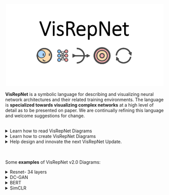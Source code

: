 <p align="center">
  <img src="https://github.com/joshclancy/VisRepNet/blob/main/extra/logo2.png"
	title="VisRepNet" width="500"/>
</p>

**VisRepNet** is a symbolic language for describing and visualizing neural network architectures and their related training environments. The language is **specialized towards visualizing complex networks** at a high level of detail as to be presented on paper. We are continually refining this language and welcome suggestions for change. 
<br/>
<br/>
<details><summary>Learn how to read VisRepNet Diagrams</summary>


<h2> The Symbols within VisRepNet</h2>
VisRepNet aims to describe <b>all</b> neural networks and accurately visualize the differences between them. In striving towards this goal, we have created systems of visualization to represent as many niche cases as possible. This has resulted in <b>general representational systems</b>, but perhaps not obvious ones.  
<h3> Convolutions </h3>
A good example of this, is how VisRepNet represents a <b>convolutional layer</b>:</br></br>
<p align="center">
  <img src="https://github.com/joshclancy/VisRepNet/blob/main/png_readme/convolutions.png"
	title="Convolutions"  width="800"/>
</p>
This may seem to be overly complicated. However, this representational system allows us to represent various niche types of convolutions as well. For example, below we show: </br></br>
1. A <b>dilated</b> convolution </br>
2. A custom convolution found in <b>Axial Attention.</b> </br>
3. A convolution that allows for <b>parallel processing along the group dimension.</b> </br>
4. A <b>temporal</b> convolution. </br></br>

<p align="center">
  <img src="https://github.com/joshclancy/VisRepNet/blob/main/png_readme/convExamples.png"
	title="ConvolutionExamples"  width="1000"/>
</p>

<h3> Tensors </h3>

We employ another system of representation to visually describe a wide range of tensors. Simple tensors are represented simply and intuitively. However, we also provide a method of representing more complex tensors. This is done via a combinatorial system as shown below.

<p align="center">
  <img src="https://github.com/joshclancy/VisRepNet/blob/main/png_readme/tensorSymbolExplain.png"
	title="TensorSymbolExplain" width="1000"/>
</p>
<p align="center">
  <img src="https://github.com/joshclancy/VisRepNet/blob/main/png_readme/tensorcombotable.png"
	title="TensorComboTable" width="1000"/>
</p>

<h3> Other Neural Layers </h3>
Having a good system to represent and visualize tensors allows us to use those tensors to provide <b>context</b> to neural layers. 

<p align="center">
  <img src="https://github.com/joshclancy/VisRepNet/blob/main/png_readme/contextFromTensors.png"
	title="TensorContext" width="1000"/>
</p>

<h3> Other Symbols </h3>
Our other symbols tend to be intuitive. 

<p align="center">
  <img src="https://github.com/joshclancy/VisRepNet/blob/main/png_readme/otherFunctions2.png"
	title="OtherFunctions" width="600"/>
</p>

When we need to represent a function for which we have <b>no symbol</b>, we use the symbol closest to the new function with a label (e.g., use the downsample symbol to represent max pool) or we use our standard stand-in symbol with a label. 

<h2> The Organization of VisRepNet </h2>
We organize VisRepNet diagrams in <b>procedural abstraction</b> levels. There are three main levels. </br></br>

1.	Update Environment Level</br>
3.	Network Architecture Level </br>
4.	Lower Function Level </br>

<h3> Update Environment Level </h3>

In the Update Environment there is a system diagram that describes how the network is trained. This becomes particularly handy when a network is being trained in a new or obscure way. For example, below is DC-GANs training environment. We can see clearly that DC-Gan’s training involves an interaction between two networks. This interaction is both visualized and described.

<p align="center">
  <img src="https://github.com/joshclancy/VisRepNet/blob/main/png_readme/DCGan_trainingEnvironment.png"
	title="TensorContext" width="1000"/>
</p>

The system diagram visualization is organized within the INOMU framework. INOMU stands for <b>Input, Network, Output, Measure and Update</b>. Each function is placed within its appropriate section to create a predictable and intuitive system diagram. 

Based on our user studies, deep learning practitioners want a lot of information about the update environment. VisRepNet then provides a written area to accommodate for this. VisRepNet expect a description of the preprocessing, input/s, output/s, loss function, and update hyperparameters. On top of this we expect a general description of the idea behind the network (or area of improvement, if the diagram is accompanying an academic paper). 

<h3>Network Architecture Level</h3>

The network architecture level describes a network’s architecture with the use of abstracted functions. For example, the sigmoid and phi functions are described in detail in the next lower layer. 

<p align="center">
  <img src="https://github.com/joshclancy/VisRepNet/blob/main/png_readme/networkArchitecture.png"
	title="TensorContext" width="1000"/>
</p>

At this level we can see the general change in the shape of tensors as they travel through the network. 

<h3>Lower Function Level</h3>
At the lower function level, we get detailed descriptions of the functions within the neural network architecture. We aim to provide enough detail, so that one could use these diagrams to code up the network. 

<p align="center">
  <img src="https://github.com/joshclancy/VisRepNet/blob/main/png_readme/lowerFunctions.png"
	title="TensorContext" width="1000"/>
</p>

</details>

<details><summary>Learn how to create VisRepNet Diagrams</summary>
<p>
	## Learn how to create VisRepNet Diagrams
</p>
</details>

<details><summary>Help design and innovate the next VisRepNet Update. </summary>
<p>
	## Help design and innovate the next VisRepNet Update. 
</p>
</details>

<br/>
<br/>


Some **examples** of VisRepNet v2.0 Diagrams:
<details><summary>Resnet- 34 layers</summary>
<p>
	<img src="https://github.com/joshclancy/VisRepNet/blob/main/png_examples/Resnet.png"
	title="Resnet"/>
</p>
</details>

<details><summary>DC-GAN</summary>
<p>
	<img src="https://github.com/joshclancy/VisRepNet/blob/main/png_examples/DC-GAN.png"
	title="DC-GAN"/>
</p>
</details>

<details><summary>BERT</summary>
<p>
	<img src="https://github.com/joshclancy/VisRepNet/blob/main/png_examples/BERT.png"
	title="BERT"/>
</p>
</details>                                                                                                   

<details><summary>SimCLR</summary>
<p>
	<img src="https://github.com/joshclancy/VisRepNet/blob/main/png_examples/SimCLR-ContrastiveLearning.png"
	title="SimCLR"/>
</p>
</details>             
<br/>

